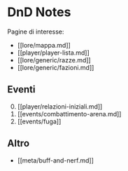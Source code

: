 # DnD Notes
Pagine di interesse:

* [[lore/mappa.md]]
* [[player/player-lista.md]]
* [[lore/generic/razze.md]]
* [[lore/generic/fazioni.md]]

## Eventi
0. [[player/relazioni-iniziali.md]]
1. [[events/combattimento-arena.md]]
2. [[events/fuga]]
## Altro
* [[meta/buff-and-nerf.md]]